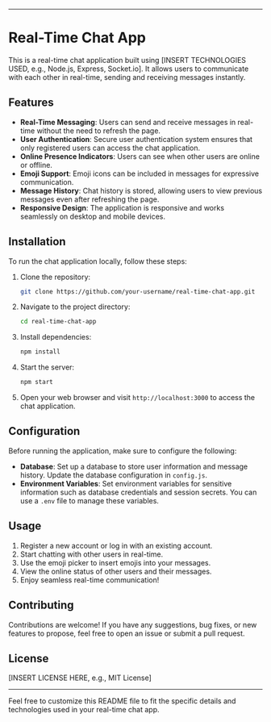 
---

# Real-Time Chat App

This is a real-time chat application built using [INSERT TECHNOLOGIES USED, e.g., Node.js, Express, Socket.io]. It allows users to communicate with each other in real-time, sending and receiving messages instantly.

## Features

- **Real-Time Messaging**: Users can send and receive messages in real-time without the need to refresh the page.
- **User Authentication**: Secure user authentication system ensures that only registered users can access the chat application.
- **Online Presence Indicators**: Users can see when other users are online or offline.
- **Emoji Support**: Emoji icons can be included in messages for expressive communication.
- **Message History**: Chat history is stored, allowing users to view previous messages even after refreshing the page.
- **Responsive Design**: The application is responsive and works seamlessly on desktop and mobile devices.

## Installation

To run the chat application locally, follow these steps:

1. Clone the repository:

   ```bash
   git clone https://github.com/your-username/real-time-chat-app.git
   ```

2. Navigate to the project directory:

   ```bash
   cd real-time-chat-app
   ```

3. Install dependencies:

   ```bash
   npm install
   ```

4. Start the server:

   ```bash
   npm start
   ```

5. Open your web browser and visit `http://localhost:3000` to access the chat application.

## Configuration

Before running the application, make sure to configure the following:

- **Database**: Set up a database to store user information and message history. Update the database configuration in `config.js`.
- **Environment Variables**: Set environment variables for sensitive information such as database credentials and session secrets. You can use a `.env` file to manage these variables.

## Usage

1. Register a new account or log in with an existing account.
2. Start chatting with other users in real-time.
3. Use the emoji picker to insert emojis into your messages.
4. View the online status of other users and their messages.
5. Enjoy seamless real-time communication!

## Contributing

Contributions are welcome! If you have any suggestions, bug fixes, or new features to propose, feel free to open an issue or submit a pull request.

## License

[INSERT LICENSE HERE, e.g., MIT License]

---

Feel free to customize this README file to fit the specific details and technologies used in your real-time chat app.
